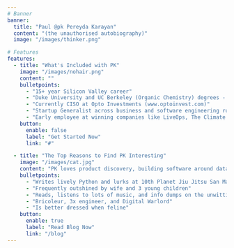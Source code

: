 ```yaml
---
# Banner
banner:
  title: "Paul @pk Pereyda Karayan"
  content: "(the unauthorised autobiography)"
  image: "/images/thinker.png"

# Features
features:
  - title: "What's Included with PK"
    image: "/images/nohair.png"
    content: ""
    bulletpoints:
      - "15+ year Silicon Valley career"
      - "Duke University and UC Berkeley (Organic Chemistry) degrees - lightly used"
      - "Currently CISO at Opto Investments (www.optoinvest.com)"
      - "Startup Generalist across business and software engineering roles. Solves hard problems that matter(tm)"
      - "Early employee at winning companies like LiveOps, The Climate Corporation, Addepar, Primer.ai, and Opto Investments (>$5 Billion of market value, so far)"
    button:
      enable: false
      label: "Get Started Now"
      link: "#"

  - title: "The Top Reasons to Find PK Interesting"
    image: "/images/cat.jpg"
    content: "PK loves product discovery, building software around data, and business development/forward deployed engineering. But what else is a PK good for?"
    bulletpoints:
      - "Writes lively Python and lurks at 10th Planet Jiu Jitsu San Mateo"
      - "Frequently outshined by wife and 3 young children"
      - "Reads, listens to lots of music, and info dumps on the unwitting"
      - "Bricoleur, 3x engineer, and Digital Warlord"
      - "Is better dressed when feline"
    button:
      enable: true
      label: "Read Blog Now"
      link: "/blog"
---
```

